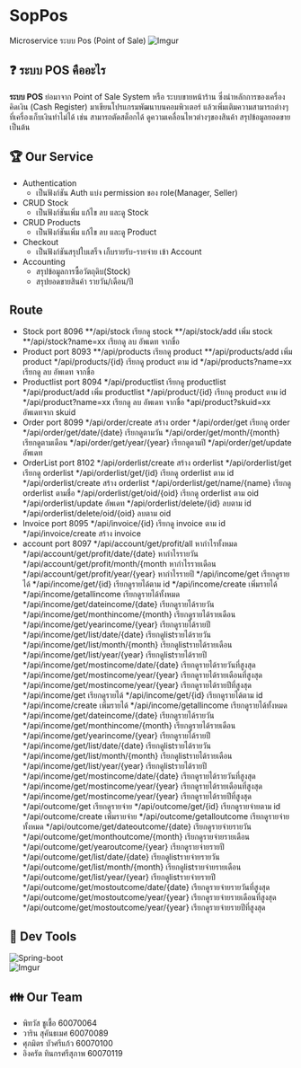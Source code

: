 # SopPos
Microservice ระบบ Pos (Point of Sale)
![Imgur](https://www.mx7.com/i/0bc/MN3Dwf.jpg)
## :question: ระบบ POS คืออะไร
**ระบบ POS** ย่อมาจาก Point of Sale System หรือ ระบบขายหน้าร้าน ซึ่งนำหลักการของเครื่องคิดเงิน (Cash Register) มาเขียนโปรแกรมพัฒนาบนคอมพิวเตอร์
แล้วเพิ่มเติมความสามารถต่างๆที่เครื่องเก็บเงินทำไม่ได้ เช่น สามารถตัดสต็อกได้ ดูความเคลื่อนไหวต่างๆของสินค้า สรุปข้อมูลยอดขาย เป็นต้น
## :trophy: Our Service
* Authentication
  * เป็นฟังก์ชัน Auth แบ่ง permission ของ role(Manager, Seller)
* CRUD Stock
  * เป็นฟังก์ชันเพิ่ม แก้ไข ลบ และดู Stock
* CRUD Products
  * เป็นฟังก์ชันเพิ่ม แก้ไข ลบ และดู Product
* Checkout
  * เป็นฟังก์ชันสรุปใบเสร็จ เก็บรายรับ-รายจ่าย เข้า Account
* Accounting
  * สรุปข้อมูลการซื้อวัตถุดิบ(Stock)
  * สรุปยอดขายสินค้า รายวัน/เดือน/ปี
  
## Route
  * Stock port 8096
    **/api/stock เรียกดู stock
    **/api/stock/add เพิ่ม stock
    **/api/stock?name=xx เรียกดู ลบ อัพเดท จากขื่อ
  * Product port 8093
    **/api/products เรียกดู product
    **/api/products/add เพิ่ม product
    */api/products/{id} เรียกดู product ตาม id
    */api/products?name=xx เรียกดู ลบ อัพเดท จากขื่อ
  * Productlist port 8094
    */api/productlist เรียกดู productlist
    */api/product/add เพิ่ม productlist
    */api/product/{id} เรียกดู product ตาม id
    */api/product?name=xx เรียกดู ลบ อัพเดท จากขื่อ
    *api/product?skuid=xx อัพเดทจาก skuid
  * Order port 8099
    */api/order/create สร้าง order
    */api/order/get เรียกดู order
    */api/order/get/date/{date} เรียกดูตามวัน
    */api/order/get/month/{month} เรียกดูตามเดือน
    */api/order/get/year/{year} เรียกดูตามปี
    */api/order/get/update อัพเดท
  * OrderList port 8102
    */api/orderlist/create สร้าง orderlist
    */api/orderlist/get เรียกดู orderlist
    */api/orderlist/get/{id} เรียกดู orderlist ตาม id
    */api/orderlist/create สร้าง orderlist
    */api/orderlist/get/name/{name} เรียกดู orderlist ตามชื่อ
    */api/orderlist/get/oid/{oid} เรียกดู orderlist ตาม oid
    */api/orderlist/update อัพเดท
    */api/orderlist/delete/{id} ลบตาม id
    */api/orderlist/delete/oid/{oid} ลบตาม oid
  * Invoice port 8095
    */api/invoice/{id} เรียกดู invoice ตาม id
    */api/invoice/create สร้าง invoice
  * account port 8097
    */api/account/get/profit/all หากำไรทั้งหมด
    */api/account/get/profit/date/{date} หากำไรรายวัน
    */api/account/get/profit/month/{month หากำไรรายเดือน
    */api/account/get/profit/year/{year} หากำไรรายปี
    */api/income/get เรียกดูรายได้
    */api/income/get/{id} เรียกดูรายได้ตาม id
    */api/income/create เพิ่มรายได้
    */api/income/getallincome เรียกดูรายได้ทั้งหมด
    */api/income/get/dateincome/{date} เรียกดูรายได้รายวัน
    */api/income/get/monthincome/{month} เรียกดูรายได้รายเดือน
    */api/income/get/yearincome/{year} เรียกดูรายได้รายปี
    */api/income/get/list/date/{date} เรียกดูlistรายได้รายวัน
    */api/income/get/list/month/{month} เรียกดูlistรายได้รายเดือน
    */api/income/get/list/year/{year} เรียกดูlistรายได้รายปี
    */api/income/get/mostincome/date/{date} เรียกดูรายได้รายวันที่สูงสุด
    */api/income/get/mostincome/year/{year} เรียกดูรายได้รายเดือนที่สูงสุด
    */api/income/get/mostincome/year/{year} เรียกดูรายได้รายปีที่สูงสุด
     */api/income/get เรียกดูรายได้
    */api/income/get/{id} เรียกดูรายได้ตาม id
    */api/income/create เพิ่มรายได้
    */api/income/getallincome เรียกดูรายได้ทั้งหมด
    */api/income/get/dateincome/{date} เรียกดูรายได้รายวัน
    */api/income/get/monthincome/{month} เรียกดูรายได้รายเดือน
    */api/income/get/yearincome/{year} เรียกดูรายได้รายปี
    */api/income/get/list/date/{date} เรียกดูlistรายได้รายวัน
    */api/income/get/list/month/{month} เรียกดูlistรายได้รายเดือน
    */api/income/get/list/year/{year} เรียกดูlistรายได้รายปี
    */api/income/get/mostincome/date/{date} เรียกดูรายได้รายวันที่สูงสุด
    */api/income/get/mostincome/year/{year} เรียกดูรายได้รายเดือนที่สูงสุด
    */api/income/get/mostincome/year/{year} เรียกดูรายได้รายปีที่สูงสุด
    */api/outcome/get เรียกดูรายจ่าย
    */api/outcome/get/{id} เรียกดูรายจ่ายตาม id
    */api/outcome/create เพิ่มรายจ่าย
    */api/outcome/getalloutcome เรียกดูรายจ่ายทั้งหมด
    */api/outcome/get/dateoutcome/{date} เรียกดูรายจ่ายรายวัน
    */api/outcome/get/monthoutcome/{month} เรียกดูรายจ่ายรายเดือน
    */api/outcome/get/yearoutcome/{year} เรียกดูรายจ่ายรายปี
    */api/outcome/get/list/date/{date} เรียกดูlistรายจ่ายรายวัน
    */api/outcome/get/list/month/{month} เรียกดูlistรายจ่ายรายเดือน
    */api/outcome/get/list/year/{year} เรียกดูlistรายจ่ายรายปี
    */api/outcome/get/mostoutcome/date/{date} เรียกดูรายจ่ายรายวันที่สูงสุด
    */api/outcome/get/mostoutcome/year/{year} เรียกดูรายจ่ายรายเดือนที่สูงสุด
    */api/outcome/get/mostoutcome/year/{year} เรียกดูรายจ่ายรายปีที่สูงสุด


    
    
    
## :wrench: Dev Tools
![Spring-boot](https://i.imgur.com/WF92VTP.png?1)<br />
![Imgur](https://i.imgur.com/YOqoyng.png?1)
## :family: Our Team
* พิทวัส ชูเชื้อ 60070064
* วาริน สุคันธเมศ 60070089
* ศุภมิตร บัวศรีแก้ว 60070100
* อิงครัต  ทินกรศรีสุภาพ 60070119
